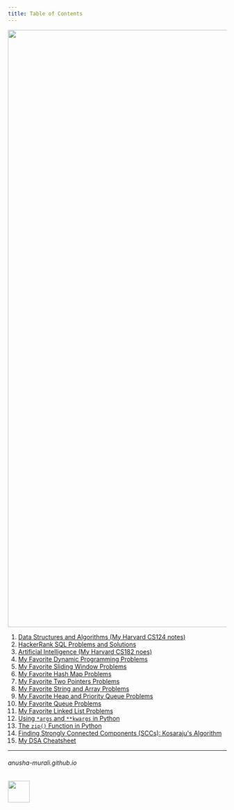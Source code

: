 ```yaml
---
title: Table of Contents
---
```


<p align="center">
<img width="1372" alt="toc" src="https://github.com/user-attachments/assets/9a96f514-33f9-4136-95bb-7ee88a4928e9" />
</p>

1. [Data Structures and Algorithms (My Harvard CS124 notes)](./CS124/cs124.md)
2. [HackerRank SQL Problems and Solutions](./SQL/problems.md)
3. [Artificial Intelligence (My Harvard CS182 noes)](./CS182/cs182.md)
4. [My Favorite Dynamic Programming Problems](./DP/problems.md)
5. [My Favorite Sliding Window Problems](./SlidingWindows/problems.md)
7. [My Favorite Hash Map Problems](./HashMap/problems.md)
8.  [My Favorite Two Pointers Problems](./TwoPointers/problems.md)
9. [My Favorite String and Array Problems](./STRINGS/problems.md)
10. [My Favorite Heap and Priority Queue Problems](./HEAP_PQ/problems.md)
11. [My Favorite Queue Problems](./QUEUES/problems.md)
12. [My Favorite Linked List Problems](./LinkedLists/problems.md)
13. [Using `*args` and `**kwargs` in Python](./MISC/asterisk.md)
14. [The `zip()` Function in Python](./MISC/zip.md)
15. [Finding Strongly Connected Components (SCCs): Kosaraju's Algorithm](./MISC/kosaraju.md)
16. [My DSA Cheatsheet](./CS124/cs124_cheatsheet.md)


* * *
###### anusha-murali.github.io

<img src="https://github.com/anusha-murali/anusha-murali.github.io/assets/111596338/639243aa-2857-4595-a65a-7852762bb002" width="50" height="50"/>
